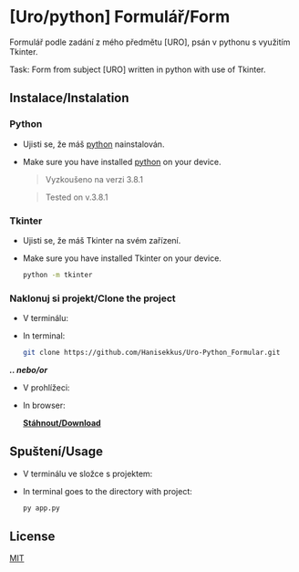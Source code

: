 # [Uro/python] Formulář/Form

Formulář podle zadání z mého předmětu [URO], psán v pythonu s využitím Tkinter.

Task: Form from subject [URO] written in python with use of Tkinter.

## Instalace/Instalation

### Python
* Ujisti se, že máš [python](https://www.python.org/downloads/) nainstalován.
* Make sure you have installed [python](https://www.python.org/downloads/) on your device.
 
  > Vyzkoušeno na verzi 3.8.1
  
  > Tested on v.3.8.1

### Tkinter
* Ujisti se, že máš Tkinter na svém zařízení.
* Make sure you have installed Tkinter on your device.
 
  ```bash
  python -m tkinter
  ```

### Naklonuj si projekt/Clone the project
* V terminálu:
* In terminal:

   ```bash
   git clone https://github.com/Hanisekkus/Uro-Python_Formular.git
   ```

**_.. nebo/or_** 
* V prohlížeci:
* In browser:

   [**Stáhnout/Download**](https://github.com/Hanisekkus/Uro-Python_Formular/archive/master.zip)

## Spuštení/Usage

* V terminálu ve složce s projektem:
* In terminal goes to the directory with project:

   ```bash
   py app.py
   ```

## License
[MIT](https://choosealicense.com/licenses/mit/)
